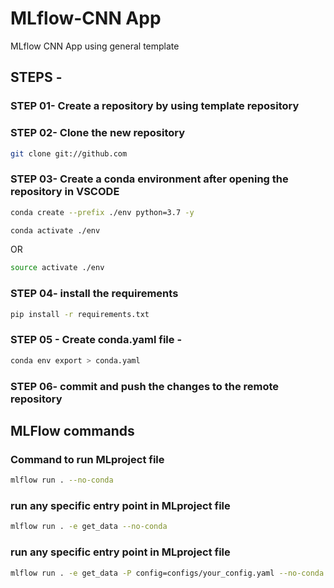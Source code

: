 # MLflow-CNN App
MLflow CNN App using general template

## STEPS -

### STEP 01- Create a repository by using template repository

### STEP 02- Clone the new repository
```bash
git clone git://github.com

```

### STEP 03- Create a conda environment after opening the repository in VSCODE

```bash
conda create --prefix ./env python=3.7 -y
```

```bash
conda activate ./env
```
OR
```bash
source activate ./env
```

### STEP 04- install the requirements
```bash
pip install -r requirements.txt
```

### STEP 05 - Create conda.yaml file -
```bash
conda env export > conda.yaml
```

### STEP 06- commit and push the changes to the remote repository

## MLFlow commands

### Command to run MLproject file
```bash
mlflow run . --no-conda
```
### run any specific entry point in MLproject file
```bash
mlflow run . -e get_data --no-conda
```

### run any specific entry point in MLproject file
```bash
mlflow run . -e get_data -P config=configs/your_config.yaml --no-conda
```
